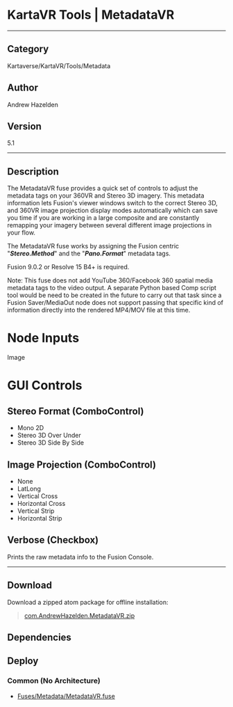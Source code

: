 # KartaVR Tools | MetadataVR
___

## Category
Kartaverse/KartaVR/Tools/Metadata

## Author
Andrew Hazelden

## Version
5.1

___

## Description
<p>The MetadataVR fuse provides a quick set of controls to adjust the metadata tags on your 360VR and Stereo 3D imagery. This metadata information lets Fusion's viewer windows switch to the correct Stereo 3D, and 360VR image projection display modes automatically which can save you time if you are working in a large composite and are constantly remapping your imagery between several different image projections in your flow.</p>

<p>The MetadataVR fuse works by assigning the Fusion centric "<strong><i>Stereo.Method</i></strong>" and the "<strong><i>Pano.Format</i></strong>" metadata tags.</p>

<p>Fusion 9.0.2 or Resolve 15 B4+ is required.</p>

<p>Note: This fuse does not add YouTube 360/Facebook 360 spatial media metadata tags to the video output. A separate Python based Comp script tool would be need to be created in the future to carry out that task since a Fusion Saver/MediaOut node does not support passing that specific kind of information directly into the rendered MP4/MOV file at this time.</p>


<h1>Node Inputs</h1>

<p>Image</p>


<h1>GUI Controls</h1>


<h2>Stereo Format (ComboControl)</h2>

<ul>
	<li>Mono 2D</li>
	<li>Stereo 3D Over Under</li>
	<li>Stereo 3D Side By Side</li>
</ul>


<h2>Image Projection (ComboControl)</h2>

<ul>
	<li>None</li>
	<li>LatLong</li>
	<li>Vertical Cross</li>
	<li>Horizontal Cross</li>
	<li>Vertical Strip</li>
	<li>Horizontal Strip</li>
</ul>


<h2>Verbose (Checkbox)</h2>

<p>Prints the raw metadata info to the Fusion Console.</p>

___

## Download

Download a zipped atom package for offline installation:
> [com.AndrewHazelden.MetadataVR.zip](https://gitlab.com/WeSuckLess/Reactor/-/archive/master/Reactor-master.zip?path=Atoms/com.AndrewHazelden.MetadataVR)  

## Dependencies

## Deploy

### Common (No Architecture)

<ul>
<li><a href="https://gitlab.com/WeSuckLess/Reactor/-/blob/master/Atoms/com.AndrewHazelden.MetadataVR/Fuses/Metadata/MetadataVR.fuse?ref_type=heads">Fuses/Metadata/MetadataVR.fuse</a></li>
</ul>
